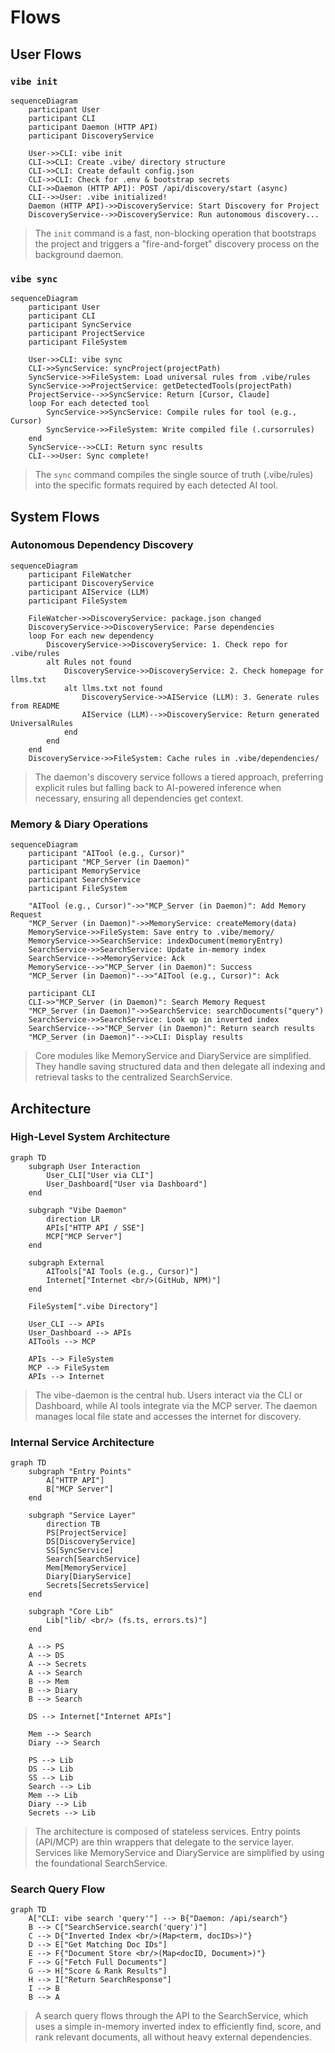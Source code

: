 # Flows

## User Flows

### `vibe init`

```mermaid
sequenceDiagram
    participant User
    participant CLI
    participant Daemon (HTTP API)
    participant DiscoveryService

    User->>CLI: vibe init
    CLI->>CLI: Create .vibe/ directory structure
    CLI->>CLI: Create default config.json
    CLI->>CLI: Check for .env & bootstrap secrets
    CLI->>Daemon (HTTP API): POST /api/discovery/start (async)
    CLI-->>User: .vibe initialized!
    Daemon (HTTP API)->>DiscoveryService: Start Discovery for Project
    DiscoveryService-->>DiscoveryService: Run autonomous discovery...
```
> The `init` command is a fast, non-blocking operation that bootstraps the project and triggers a "fire-and-forget" discovery process on the background daemon.

### `vibe sync`

```mermaid
sequenceDiagram
    participant User
    participant CLI
    participant SyncService
    participant ProjectService
    participant FileSystem

    User->>CLI: vibe sync
    CLI->>SyncService: syncProject(projectPath)
    SyncService->>FileSystem: Load universal rules from .vibe/rules
    SyncService->>ProjectService: getDetectedTools(projectPath)
    ProjectService-->>SyncService: Return [Cursor, Claude]
    loop For each detected tool
        SyncService->>SyncService: Compile rules for tool (e.g., Cursor)
        SyncService->>FileSystem: Write compiled file (.cursorrules)
    end
    SyncService-->>CLI: Return sync results
    CLI-->>User: Sync complete!
```
> The `sync` command compiles the single source of truth (.vibe/rules) into the specific formats required by each detected AI tool.

## System Flows

### Autonomous Dependency Discovery

```mermaid
sequenceDiagram
    participant FileWatcher
    participant DiscoveryService
    participant AIService (LLM)
    participant FileSystem

    FileWatcher->>DiscoveryService: package.json changed
    DiscoveryService->>DiscoveryService: Parse dependencies
    loop For each new dependency
        DiscoveryService->>DiscoveryService: 1. Check repo for .vibe/rules
        alt Rules not found
            DiscoveryService->>DiscoveryService: 2. Check homepage for llms.txt
            alt llms.txt not found
                DiscoveryService->>AIService (LLM): 3. Generate rules from README
                AIService (LLM)-->>DiscoveryService: Return generated UniversalRules
            end
        end
    end
    DiscoveryService->>FileSystem: Cache rules in .vibe/dependencies/
```
> The daemon's discovery service follows a tiered approach, preferring explicit rules but falling back to AI-powered inference when necessary, ensuring all dependencies get context.

### Memory & Diary Operations

```mermaid
sequenceDiagram
    participant "AITool (e.g., Cursor)"
    participant "MCP_Server (in Daemon)"
    participant MemoryService
    participant SearchService
    participant FileSystem

    "AITool (e.g., Cursor)"->>"MCP_Server (in Daemon)": Add Memory Request
    "MCP_Server (in Daemon)"->>MemoryService: createMemory(data)
    MemoryService->>FileSystem: Save entry to .vibe/memory/
    MemoryService->>SearchService: indexDocument(memoryEntry)
    SearchService->>SearchService: Update in-memory index
    SearchService-->>MemoryService: Ack
    MemoryService-->>"MCP_Server (in Daemon)": Success
    "MCP_Server (in Daemon)"-->>"AITool (e.g., Cursor)": Ack

    participant CLI
    CLI->>"MCP_Server (in Daemon)": Search Memory Request
    "MCP_Server (in Daemon)"->>SearchService: searchDocuments("query")
    SearchService->>SearchService: Look up in inverted index
    SearchService-->>"MCP_Server (in Daemon)": Return search results
    "MCP_Server (in Daemon)"-->>CLI: Display results
```
> Core modules like MemoryService and DiaryService are simplified. They handle saving structured data and then delegate all indexing and retrieval tasks to the centralized SearchService.

## Architecture

### High-Level System Architecture

```mermaid
graph TD
    subgraph User Interaction
        User_CLI["User via CLI"]
        User_Dashboard["User via Dashboard"]
    end

    subgraph "Vibe Daemon"
        direction LR
        APIs["HTTP API / SSE"]
        MCP["MCP Server"]
    end

    subgraph External
        AITools["AI Tools (e.g., Cursor)"]
        Internet["Internet <br/>(GitHub, NPM)"]
    end

    FileSystem[".vibe Directory"]

    User_CLI --> APIs
    User_Dashboard --> APIs
    AITools --> MCP
    
    APIs --> FileSystem
    MCP --> FileSystem
    APIs --> Internet
```
> The vibe-daemon is the central hub. Users interact via the CLI or Dashboard, while AI tools integrate via the MCP server. The daemon manages local file state and accesses the internet for discovery.

### Internal Service Architecture

```mermaid
graph TD
    subgraph "Entry Points"
        A["HTTP API"]
        B["MCP Server"]
    end

    subgraph "Service Layer"
        direction TB
        PS[ProjectService]
        DS[DiscoveryService]
        SS[SyncService]
        Search[SearchService]
        Mem[MemoryService]
        Diary[DiaryService]
        Secrets[SecretsService]
    end
    
    subgraph "Core Lib"
        Lib["lib/ <br/> (fs.ts, errors.ts)"]
    end

    A --> PS
    A --> DS
    A --> Secrets
    A --> Search
    B --> Mem
    B --> Diary
    B --> Search

    DS --> Internet["Internet APIs"]
    
    Mem --> Search
    Diary --> Search
    
    PS --> Lib
    DS --> Lib
    SS --> Lib
    Search --> Lib
    Mem --> Lib
    Diary --> Lib
    Secrets --> Lib
```
> The architecture is composed of stateless services. Entry points (API/MCP) are thin wrappers that delegate to the service layer. Services like MemoryService and DiaryService are simplified by using the foundational SearchService.

### Search Query Flow

```mermaid
graph TD
    A["CLI: vibe search 'query'"] --> B{"Daemon: /api/search"}
    B --> C["SearchService.search('query')"]
    C --> D{"Inverted Index <br/>(Map<term, docIDs>)"}
    D --> E["Get Matching Doc IDs"]
    E --> F{"Document Store <br/>(Map<docID, Document>)"}
    F --> G["Fetch Full Documents"]
    G --> H["Score & Rank Results"]
    H --> I["Return SearchResponse"]
    I --> B
    B --> A
```
> A search query flows through the API to the SearchService, which uses a simple in-memory inverted index to efficiently find, score, and rank relevant documents, all without heavy external dependencies.
